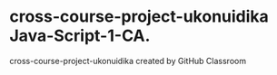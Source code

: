 # cross-course-project-ukonuidika Java-Script-1-CA.
cross-course-project-ukonuidika created by GitHub Classroom
